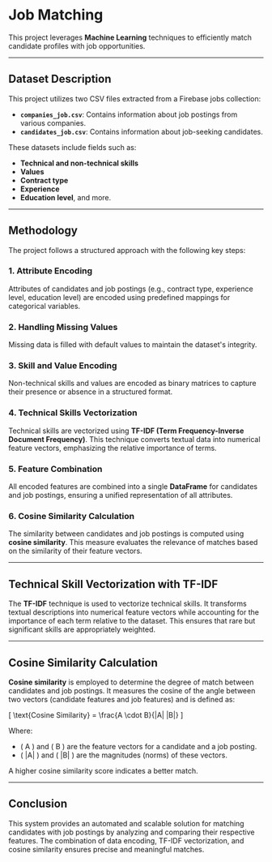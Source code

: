 # Job Matching

This project leverages **Machine Learning** techniques to efficiently match candidate profiles with job opportunities.

---

## Dataset Description

This project utilizes two CSV files extracted from a Firebase jobs collection:

- **`companies_job.csv`**: Contains information about job postings from various companies.  
- **`candidates_job.csv`**: Contains information about job-seeking candidates.

These datasets include fields such as:
- **Technical and non-technical skills**
- **Values**
- **Contract type**
- **Experience**
- **Education level**, and more.

---

## Methodology

The project follows a structured approach with the following key steps:

### 1. Attribute Encoding
Attributes of candidates and job postings (e.g., contract type, experience level, education level) are encoded using predefined mappings for categorical variables.

### 2. Handling Missing Values
Missing data is filled with default values to maintain the dataset's integrity.

### 3. Skill and Value Encoding
Non-technical skills and values are encoded as binary matrices to capture their presence or absence in a structured format.

### 4. Technical Skills Vectorization
Technical skills are vectorized using **TF-IDF (Term Frequency-Inverse Document Frequency)**. This technique converts textual data into numerical feature vectors, emphasizing the relative importance of terms.

### 5. Feature Combination
All encoded features are combined into a single **DataFrame** for candidates and job postings, ensuring a unified representation of all attributes.

### 6. Cosine Similarity Calculation
The similarity between candidates and job postings is computed using **cosine similarity**. This measure evaluates the relevance of matches based on the similarity of their feature vectors.

---

## Technical Skill Vectorization with TF-IDF

The **TF-IDF** technique is used to vectorize technical skills. It transforms textual descriptions into numerical feature vectors while accounting for the importance of each term relative to the dataset. This ensures that rare but significant skills are appropriately weighted.

---

## Cosine Similarity Calculation

**Cosine similarity** is employed to determine the degree of match between candidates and job postings. It measures the cosine of the angle between two vectors (candidate features and job features) and is defined as:

\[
\text{Cosine Similarity} = \frac{A \cdot B}{\|A\| \|B\|}
\]

Where:
- \( A \) and \( B \) are the feature vectors for a candidate and a job posting.
- \( \|A\| \) and \( \|B\| \) are the magnitudes (norms) of these vectors.

A higher cosine similarity score indicates a better match.

---

## Conclusion

This system provides an automated and scalable solution for matching candidates with job postings by analyzing and comparing their respective features. The combination of data encoding, TF-IDF vectorization, and cosine similarity ensures precise and meaningful matches.
